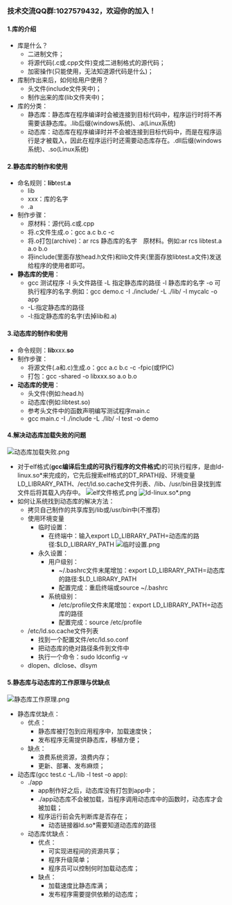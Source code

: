### 技术交流QQ群:1027579432，欢迎你的加入！

#### 1.库的介绍
- 库是什么？
    - 二进制文件；
    - 将源代码(.c或.cpp文件)变成二进制格式的源代码；
    - 加密操作(只能使用，无法知道源代码是什么)；
- 库制作出来后，如何给用户使用？
    - 头文件(include文件夹中)；
    - 制作出来的库(lib文件夹中)；
- 库的分类：
    - 静态库：静态库在程序编译时会被连接到目标代码中，程序运行时将不再需要该静态库。.lib后缀(windows系统)、.a(Linux系统)
    - 动态库：动态库在程序编译时并不会被连接到目标代码中，而是在程序运行是才被载入，因此在程序运行时还需要动态库存在。.dll后缀(windows系统)、.so(Linux系统)

#### 2.静态库的制作和使用
- 命名规则：**lib**test.**a**
    - lib
    - xxx：库的名字
    - .a
- 制作步骤：
    - 原材料：源代码.c或.cpp
    - 将.c文件生成.o：gcc a.c b.c -c 
    - 将.o打包(archive)：ar rcs 静态库的名字　原材料。例如:ar rcs libtest.a a.o b.o
    - 将include(里面存放head.h文件)和lib文件夹(里面存放libtest.a文件)发送给程序的使用者即可。
- **静态库的使用**：
    - gcc 测试程序 -I 头文件路径 -L 指定静态库的路径 -l 静态库的名字 -o 可执行程序的名字.例如：gcc demo.c -I ./include/ -L ./lib/ -l mycalc -o app
    - -L:指定静态库的路径
    - -l:指定静态库的名字(去掉lib和.a)

#### 3.动态库的制作和使用
- 命令规则：**lib**xxx.**so**
- 制作步骤：
    - 将源文件(.a和.c)生成.o：gcc a.c b.c -c -fpic(或fPIC)
    - 打包：gcc -shared -o libxxx.so a.o b.o
- **动态库的使用**：
    - 头文件(例如:head.h)
    - 动态库(例如:libtest.so)
    - 参考头文件中的函数声明编写测试程序main.c
    - gcc main.c -I ./include -L ./lib/ -l test -o demo

#### 4.解决动态库加载失败的问题
![动态库加载失败.png](https://upload-images.jianshu.io/upload_images/13407176-a937e0eeac86b1ab.png?imageMogr2/auto-orient/strip%7CimageView2/2/w/1240)
- 对于elf格式(**gcc编译后生成的可执行程序的文件格式**)的可执行程序，是由ld-linux.so\*来完成的，它先后搜索elf格式的DT_RPATH段、环境变量LD_LIBRARY_PATH、/ect/ld.so.cache文件列表、/lib、/usr/bin目录找到库文件后将其载入内存中。
![elf文件格式.png](https://upload-images.jianshu.io/upload_images/13407176-018e2c5dfddd0c42.png?imageMogr2/auto-orient/strip%7CimageView2/2/w/1240)
![ld-linux.so*.png](https://upload-images.jianshu.io/upload_images/13407176-cb18f571d00e4fe3.png?imageMogr2/auto-orient/strip%7CimageView2/2/w/1240)
- 如何让系统找到动态库的解决方法：
    - 拷贝自己制作的共享库到/lib或/usr/bin中(不推荐)
    - 使用环境变量
        - 临时设置：
            - 在终端中：输入export LD_LIBRARY_PATH=动态库的路径:$LD_LIBRARY_PATH
        ![临时设置.png](https://upload-images.jianshu.io/upload_images/13407176-4dbd550dfa07c7c1.png?imageMogr2/auto-orient/strip%7CimageView2/2/w/1240)
        - 永久设置： 
            - 用户级别：
                - ~/.bashrc文件末尾增加：export LD_LIBRARY_PATH=动态库的路径:$LD_LIBRARY_PATH
                - 配置完成：重启终端或source ~/.bashrc
            - 系统级别：
                - /etc/profile文件末尾增加：export LD_LIBRARY_PATH=动态库的路径
                - 配置完成：source /etc/profile
    - /etc/ld.so.cache文件列表
        - 找到一个配置文件/etc/ld.so.conf
        - 把动态库的绝对路径条件到文件中
        - 执行一个命令：sudo ldconfig -v
    - dlopen、dlclose、dlsym

#### 5.静态库与动态库的工作原理与优缺点
![静态库工作原理.png](https://upload-images.jianshu.io/upload_images/13407176-6d571657ac3523ee.png?imageMogr2/auto-orient/strip%7CimageView2/2/w/1240)
- 静态库优缺点：
    - 优点：
        - 静态库被打包到应用程序中，加载速度快；
        - 发布程序无需提供静态库，移植方便；
    - 缺点：
        - 浪费系统资源，浪费内存；
        - 更新、部署、发布麻烦；
- 动态库(gcc test.c -L./lib -l test -o app):
    - ./app
        - app制作好之后，动态库没有打包到app中；
        - ./app动态库不会被加载，当程序调用动态库中的函数时，动态库才会被加载；
        - 程序运行前会先判断库是否存在；
            - 动态链接器ld.so*需要知道动态库的路径
    - 动态库优缺点：
        - 优点：
            - 可实现进程间的资源共享；
            - 程序升级简单；
            - 程序员可以控制何时加载动态库；
        - 缺点：
            - 加载速度比静态库满；
            - 发布程序需要提供依赖的动态库；